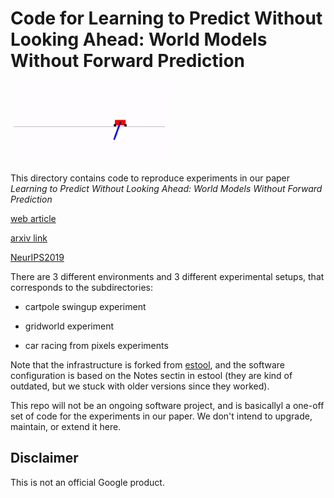 # Code for Learning to Predict Without Looking Ahead: World Models Without Forward Prediction

<p align="left">
  <img width="50%" src="assets/learningtopredict.gif">
</p>

This directory contains code to reproduce experiments in our paper *Learning to Predict Without Looking Ahead: World Models Without Forward Prediction*

[web article](https://learningtopredict.github.io)

[arxiv link](https://arxiv.org/abs/1910.13038)

[NeurIPS2019](http://papers.nips.cc/paper/8778-learning-to-predict-without-looking-ahead-world-models-without-forward-prediction.pdf)

There are 3 different environments and 3 different experimental setups, that corresponds to the subdirectories:

- cartpole swingup experiment

- gridworld experiment

- car racing from pixels experiments

Note that the infrastructure is forked from [estool](https://github.com/hardmaru/estool), and the software configuration is based on the Notes sectin in estool (they are kind of outdated, but we stuck with older versions since they worked).

This repo will not be an ongoing software project, and is basicallyl a one-off set of code for the experiments in our paper. We don't intend to upgrade, maintain, or extend it here.

## Disclaimer

This is not an official Google product.
